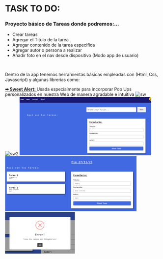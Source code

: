 # TASK TO DO: 

### Proyecto básico de Tareas donde podremos:...
<ul>
  <li>Crear tareas</li>
  <li>Agregar el Titulo de la tarea</li>
  <li>Agregar contenido de la tarea especifica</li>
  <li>Agregar autor o persona a realizar</li>
  <li>Añadir foto en el nav desde dispositivo (Modo app de usuario)</li>
</ul>
<br>
<p>Dentro de la app tenemos herramientas básicas empleadas con (Html, Css, Javascript) y algunas librerias como:</p>
<b><a href="https://sweetalert2.github.io/">➡ Sweet Alert: </a></b>Usada especialmente para incorporar Pop Ups personalizados en nuestra Web de manera agradable e intuitiva</span></h4>

<img src="https://sweetalert2.github.io/images/SweetAlert2.png" alt="sw" style="width:300px;"/>
<img src="https://www.bypeople.com/wp-content/uploads/2019/02/sweet-alert-2-featured.png" alt="sw2" style="width:350px;"/>

<img src="t1.png" alt="drawing" style="width:85%;"/>
<img src="t2.png" alt="drawing" style="width:85%;"/>
<img src="t3.png" alt="drawing"  style="width:45%;"/>

 
